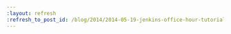 ```yaml
---
:layout: refresh
:refresh_to_post_id: /blog/2014/2014-05-19-jenkins-office-hour-tutorial-on-writing-an-acceptance-test
---
```

